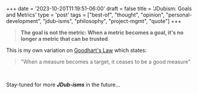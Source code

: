 +++
date = '2023-10-20T11:19:51-06:00'
draft = false
title = 'JDubism&#58; Goals and Metrics'
type = 'post'
tags = ["best-of", "thought", "opinion", "personal-development", "jdub-isms", "philosophy", "project-mgmt", "quote"]
+++

>  **The goal is not the metric: When a metric becomes a goal, it's no longer a metric that can be trusted**.


This is my own variation on [Goodhart's Law](https://en.wikipedia.org/wiki/Goodhart%27s_law) which states:  

> "When a measure becomes a target, it ceases to be a good measure"

<br />

Stay-tuned for more ***JDub-isms*** in the future...